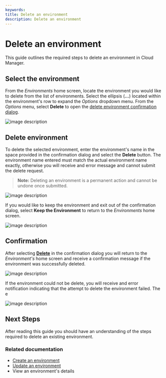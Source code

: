 ```yaml
---
keywords:
title: Delete an environment
description: Delete an environment
---
```

# Delete an environment

This guide outlines the required steps to delete an environment in Cloud Manager.

## Select the environment

From the *Environments* home screen, locate the environment you would like to delete from the list of environments. Select the ellipsis (**...**) located within the environment's row to expand the *Options* dropdown menu. From the *Options* menu, select **Delete** to open the [delete environment confirmation dialog](#delete-environment).

![image description](environments/environments-overview/images/delete-options.png)

## Delete environment

To delete the selected environment, enter the environment's name in the space provided in the confirmation dialog and select the **Delete** button. The environment name entered must match the actual environment name exactly, otherwise you will receive and error message and cannot submit the delete request.

> **Note:** Deleting an environment is a permanent action and cannot be undone once submitted.

![image description](environments/environments-overview/images/delete-enter-name.png)

If you would like to keep the environment and exit out of the confirmation dialog, select **Keep the Environment** to return to the *Environments* home screen.

![image description](environments/environments-overview/images/delete-keep-env.png)

## Confirmation

After selecting [**Delete**](#delete-environment) in the confirmation dialog you will return to the *Environment's* home screen and receive a confirmation message if the environment was successfully deleted.

![image description](environments/environments-overview/images/delete-success.png)

If the environment could not be delete, you will receive and error notification indicating that the attempt to delete the environment failed. The e

![image description](environments/environments-overview/images/delete-error.png)

## Next Steps

After reading this guide you should have an understanding of the steps required to delete an existing environment.

### Related documentation

- [Create an environment](create-an-environment.md)
- [Update an environment](update-an-environment.md)
- View an environment's details




